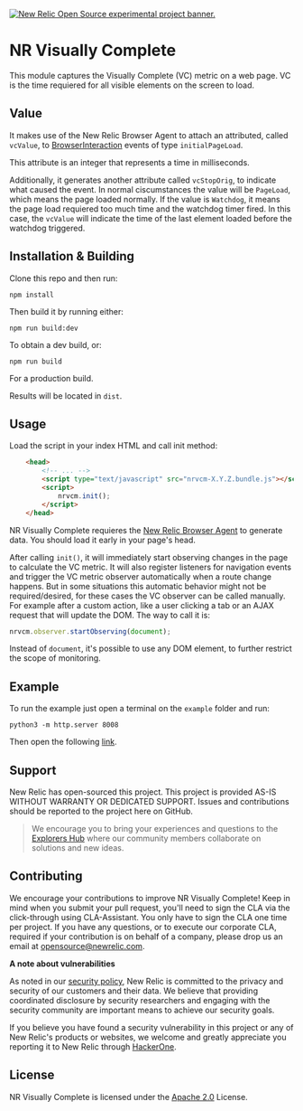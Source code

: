 <a href="https://opensource.newrelic.com/oss-category/#new-relic-experimental"><picture><source media="(prefers-color-scheme: dark)" srcset="https://github.com/newrelic/opensource-website/raw/main/src/images/categories/dark/Experimental.png"><source media="(prefers-color-scheme: light)" srcset="https://github.com/newrelic/opensource-website/raw/main/src/images/categories/Experimental.png"><img alt="New Relic Open Source experimental project banner." src="https://github.com/newrelic/opensource-website/raw/main/src/images/categories/Experimental.png"></picture></a>

# NR Visually Complete

This module captures the Visually Complete (VC) metric on a web page. VC is the time requiered for all visible elements on the screen to load.

## Value

It makes use of the New Relic Browser Agent to attach an attributed, called `vcValue`, to [BrowserInteraction](https://docs.newrelic.com/attribute-dictionary/?event=BrowserInteraction) events of type `initialPageLoad`.

This attribute is an integer that represents a time in milliseconds.

Additionally, it generates another attribute called `vcStopOrig`, to indicate what caused the event. In normal ciscumstances the value will be `PageLoad`, which means the page loaded normally. If the value is `Watchdog`, it means the page load requiered too much time and the watchdog timer fired. In this case, the `vcValue` will indicate the time of the last element loaded before the watchdog triggered.

## Installation & Building

Clone this repo and then run:

```
npm install
```

Then build it by running either:

```
npm run build:dev
```

To obtain a dev build, or:

```
npm run build
```

For a production build.

Results will be located in `dist`.

## Usage

Load the script in your index HTML and call init method:

```html
    <head>
        <!-- ... -->
        <script type="text/javascript" src="nrvcm-X.Y.Z.bundle.js"></script>
        <script>
            nrvcm.init();
        </script>
    </head>
```

NR Visually Complete requieres the [New Relic Browser Agent](https://docs.newrelic.com/docs/browser/browser-monitoring/installation/install-browser-monitoring-agent/) to generate data. You should load it early in your page's head.

After calling `init()`, it will immediately start observing changes in the page to calculate the VC metric. It will also register listeners for navigation events and trigger the VC metric observer automatically when a route change happens. But in some situations this automatic behavior might not be required/desired, for these cases the VC observer can be called manually. For example after a custom action, like a user clicking a tab or an AJAX request that will update the DOM. The way to call it is:

```javascript
nrvcm.observer.startObserving(document);
```

Instead of `document`, it's possible to use any DOM element, to further restrict the scope of monitoring.

## Example

To run the example just open a terminal on the `example` folder and run:

```
python3 -m http.server 8008
```

Then open the following [link](http://0.0.0.0:8008/).

## Support

New Relic has open-sourced this project. This project is provided AS-IS WITHOUT WARRANTY OR DEDICATED SUPPORT. Issues and contributions should be reported to the project here on GitHub.

>We encourage you to bring your experiences and questions to the [Explorers Hub](https://discuss.newrelic.com) where our community members collaborate on solutions and new ideas.


## Contributing

We encourage your contributions to improve NR Visually Complete! Keep in mind when you submit your pull request, you'll need to sign the CLA via the click-through using CLA-Assistant. You only have to sign the CLA one time per project. If you have any questions, or to execute our corporate CLA, required if your contribution is on behalf of a company, please drop us an email at opensource@newrelic.com.

**A note about vulnerabilities**

As noted in our [security policy](../../security/policy), New Relic is committed to the privacy and security of our customers and their data. We believe that providing coordinated disclosure by security researchers and engaging with the security community are important means to achieve our security goals.

If you believe you have found a security vulnerability in this project or any of New Relic's products or websites, we welcome and greatly appreciate you reporting it to New Relic through [HackerOne](https://hackerone.com/newrelic).

## License

NR Visually Complete is licensed under the [Apache 2.0](http://apache.org/licenses/LICENSE-2.0.txt) License.
